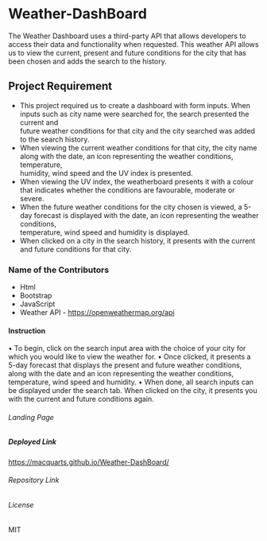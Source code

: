 # Weather-DashBoard

The Weather Dashboard uses a third-party API that allows developers to access their data and functionality when requested. This weather API allows us to view the current, present and future conditions for the city that has been chosen and adds the search to the history.

## Project Requirement

-  This project required us to create a dashboard with form inputs. When inputs such as city name were searched for, the search presented the current and  
   future weather conditions for that city and the city searched was added to the search history.
-  When viewing the current weather conditions for that city, the city name along with the date, an icon representing the weather conditions, temperature,  
   humidity, wind speed and the UV index is presented.
-	 When viewing the UV index, the weatherboard presents it with a colour that indicates whether the conditions are favourable, moderate or severe.
-  When the future weather conditions for the city chosen is viewed, a 5-day forecast is displayed with the date, an icon representing the weather conditions,  
   temperature, wind speed and humidity is displayed.
-  When clicked on a city in the search history, it presents with the current and future conditions for that city.

### Name of the Contributors

-  Html
-  Bootstrap
-  JavaScript
-  Weather API - https://openweathermap.org/api

#### Instruction

•	To begin, click on the search input area with the choice of your city for which you would like to view the weather for.
•	Once clicked, it presents a 5-day forecast that displays the present and future weather conditions, along with the date and an icon representing the weather 
  conditions, temperature, wind speed and humidity.
•	When done, all search inputs can be displayed under the search tab. When clicked on the city, it presents you with the current and future conditions again.

###### Landing Page




##### Deployed Link

https://macquarts.github.io/Weather-DashBoard/

###### Repository Link


###### License  
MIT
